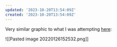 ```yaml
---
updated: '2023-10-20T13:54:09Z'
created: '2023-10-20T13:54:09Z'
---
```

Very similar graphic to what I was attempting [here](https://dunksandthrees.com/):

![[Pasted image 20220126152532.png]]